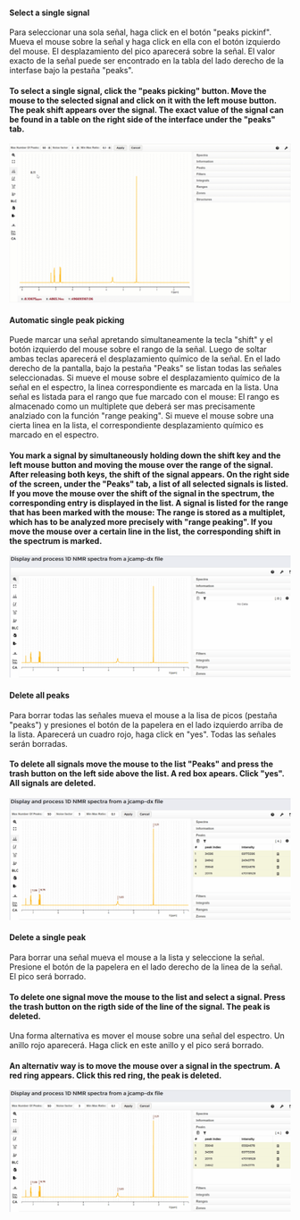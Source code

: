 #### Select a single signal

Para seleccionar una sola señal, haga click en el botón "peaks pickinf". Mueva el mouse sobre la señal y haga click en ella con el botón izquierdo del mouse. El desplazamiento del pico aparecerá sobre la señal. El valor exacto de la señal puede ser encontrado en la tabla del lado derecho de la interfase bajo la pestaña "peaks". 
#### To select a single signal, click the "peaks picking" button. Move the mouse to the selected signal and click on it with the left mouse button. The peak shift appears over the signal. The exact value of the signal can be found in a table on the right side of the interface under the "peaks" tab.

![image](images/single-peak-picking.gif)

#### Automatic single peak picking

Puede marcar una señal apretando simultaneamente la tecla "shift" y el botón izquierdo del mouse sobre el rango de la señal. Luego de soltar ambas teclas aparecerá el desplazamiento químico de la señal. En el lado derecho de la pantalla, bajo la pestaña "Peaks" se listan todas las señales seleccionadas. Si mueve el mouse sobre el desplazamiento químico de la señal en el espectro, la linea correspondiente es marcada en la lista. Una señal es listada para el rango que fue marcado con el mouse: El rango es almacenado como un multiplete que deberá ser mas precisamente analziado con la función "range peaking". Si mueve el mouse sobre una cierta linea en la lista, el correspondiente desplazamiento químico es marcado en el espectro. 
#### You mark a signal by simultaneously holding down the shift key and the left mouse button and moving the mouse over the range of the signal. After releasing both keys, the shift of the signal appears. On the right side of the screen, under the "Peaks" tab, a list of all selected signals is listed. If you move the mouse over the shift of the signal in the spectrum, the corresponding entry is displayed in the list. A signal is listed for the range that has been marked with the mouse: The range is stored as a multiplet, which has to be analyzed more precisely with "range peaking". If you move the mouse over a certain line in the list, the corresponding shift in the spectrum is marked.

![image](images/automatic-single-peak-picking.gif)


#### Delete all peaks

Para borrar todas las señales mueva el mouse a la lisa de picos (pestaña "peaks") y presiones el botón de la papelera en el lado izquierdo arriba de la lista. Aparecerá un cuadro rojo, haga click en "yes". Todas las señales serán borradas.
#### To delete all signals move the mouse to the list "Peaks" and press the trash button on the left side above the list. A red box apears. Click "yes". All signals are deleted.


![image](images/delete-all-peaks.gif)

#### Delete a single peak

Para borrar una señal mueva el mouse a la lista y seleccione la señal. Presione el botón de la papelera en el lado derecho de la linea de la señal. El pico será borrado.
#### To delete one signal move the mouse to the list and select a signal. Press the trash button on the rigth side of the line of the signal. The peak is deleted.

Una forma alternativa es mover el mouse sobre una señal del espectro. Un anillo rojo aparecerá. Haga click en este anillo y el pico será borrado.
#### An alternativ way is to move the mouse over a signal in the spectrum. A red ring appears. Click this red ring, the peak is deleted.

![image](images/delete-single-peak.gif)


